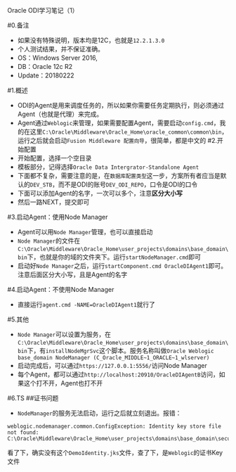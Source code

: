 Oracle ODI学习笔记（1）

#0.备注
- 如果没有特殊说明，版本均是12C，也就是`12.2.1.3.0`
- 个人测试结果，并不保证准确。
- OS：Windows Server 2016,
- DB：Oracle 12c R2
- Update：20180222

#1.概述
- ODI的Agent是用来调度任务的，所以如果你需要任务定期执行，则必须通过Agent（也就是代理）来完成。
- Agent通过`Weblogic`来管理，如果需要配置Agent，需要启动`config.cmd`，我的在这里`C:\Oracle\Middleware\Oracle_Home\oracle_common\common\bin`，运行之后就会启动`Fusion Middleware 配置向导`，很简单，都是中文的
#2.开始配置
- 开始配置，选择一个空目录
- 模板部分，记得选择`Oracle Data Intergrator-Standalone Agent`
- 下面都不复杂，需要注意的是，在`数据库配置类型`这一步，方案所有者应当是默认的`DEV_STB`，而不是ODI的账号`DEV_ODI_REPO`，口令是ODI的口令
- 下面可以添加Agent的名字，一次可以多个，注意**区分大小写**
- 然后一路NEXT，提交即可

#3.启动Agent：使用Node Manager
- Agent可以用`Node Manager`管理，也可以直接启动
- `Node Manager`的文件在`C:\Oracle\Middleware\Oracle_Home\user_projects\domains\base_domain\bin`下，也就是你的域的文件夹下。运行`startNodeManager.cmd`即可
- 启动好`Node Manager`之后，运行`startComponent.cmd OracleDIAgent1`即可。注意后面区分大小写，且是Agent的名字

#4.启动Agent：不使用Node Manager
- 直接运行`agent.cmd -NAME=OracleDIAgent1`就行了


#5.其他
- `Node Manager`可以设置为服务，在`C:\Oracle\Middleware\Oracle_Home\user_projects\domains\base_domain\bin`下，有`installNodeMgrSvc`这个脚本。服务名称叫做`Oracle Weblogic base_domain NodeManager (C_Oracle_MIDDLE~1_ORACLE~1_wlserver)`
- 启动完成后，可以通过`https://127.0.0.1:5556/`访问Node Manager
- 每个Agent，都可以通过`http://localhost:20910/OracleDIAgentB`访问，如果这个打不开，Agent也打不开

#6.TS
##证书问题
- `NodeManager`的服务无法启动，运行之后就立刻退出。报错：
```
weblogic.nodemanager.common.ConfigException: Identity key store file not found: C:\Oracle\Middleware\Oracle_Home\user_projects\domains\base_domain\security\DemoIdentity.jks
```
看了下，确实没有这个`DemoIdentity.jks`文件，查了下，是`Weblogic`的证书Key文件










